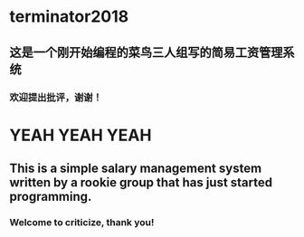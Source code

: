 # terminator2018
## 	这是一个刚开始编程的菜鸟三人组写的简易工资管理系统
### 欢迎提出批评，谢谢！

# YEAH YEAH YEAH
## This is a simple salary management system written by a rookie group that has just started programming.
### Welcome to criticize, thank you!